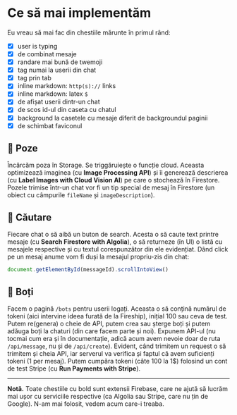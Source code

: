 # Ce să mai implementăm

Eu vreau să mai fac din chestiile mărunte în primul rând:

- [x] user is typing
- [x] de combinat mesaje
- [x] randare mai bună de twemoji
- [x] tag numai la userii din chat
- [x] tag prin tab
- [x] inline markdown: `http(s)://` links
- [x] inline markdown: latex `$`
- [x] de afișat userii dintr-un chat
- [x] de scos id-ul din caseta cu chatul
- [x] background la casetele cu mesaje diferit de backgroundul paginii
- [x] de schimbat faviconul

## 📸 Poze

Încărcăm poza în Storage. Se triggăruiește o funcție cloud. Aceasta optimizează imaginea (cu **Image Processing API**) și îi generează descrierea (cu **Label Images with Cloud Vision AI**) pe care o stochează în Firestore. Pozele trimise într-un chat vor fi un tip special de mesaj în Firestore (un obiect cu câmpurile `fileName` și `imageDescription`).

## 🔎 Căutare

Fiecare chat o să aibă un buton de search. Acesta o să caute text printre mesaje (cu **Search Firestore with Algolia**), o să returneze (în UI) o listă cu mesajele respective și cu textul corespunzător din ele evidențiat. Dând click pe un mesaj anume vom fi duși la mesajul propriu-zis din chat:

```js
document.getElementById(messageId).scrollIntoView()
```

## 🤖 Boți

Facem o pagină `/bots` pentru userii logați. Aceasta o să conțină numărul de tokeni (aici intervine ideea furată de la Fireship), inițial 100 sau ceva de test. Putem re(genera) o cheie de API, putem crea sau șterge boți și putem adăuga boți la chaturi (din care facem parte și noi). Expunem API-ul (nu tocmai cum era și în documentație, adică acum avem nevoie doar de ruta `/api/message`, nu și de `/api/create`). Evident, când trimitem un request o să trimitem și cheia API, iar serverul va verifica și faptul că avem suficienți tokeni (1 per mesaj). Putem cumpăra tokeni (câte 100 la 1$) folosind un cont de test Stripe (cu **Run Payments with Stripe**).

---

**Notă.** Toate chestiile cu bold sunt extensii Firebase, care ne ajută să lucrăm mai ușor cu serviciile respective (ca Algolia sau Stripe, care nu țin de Google). N-am mai folosit, vedem acum care-i treaba.
